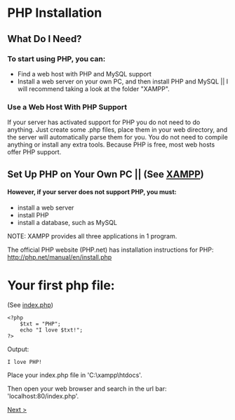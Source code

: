 # PHP Installation

## What Do I Need?
### To start using PHP, you can:
- Find a web host with PHP and MySQL support
- Install a web server on your own PC, and then install PHP and MySQL  ||  I will recommend taking a look at the folder "XAMPP".

### Use a Web Host With PHP Support
If your server has activated support for PHP you do not need to do anything.
Just create some .php files, place them in your web directory, and the server will automatically parse them for you.
You do not need to compile anything or install any extra tools.
Because PHP is free, most web hosts offer PHP support.

## Set Up PHP on Your Own PC   ||  (See [XAMPP](./XAMPP/README.md))

#### However, if your server does not support PHP, you must:
- install a web server
- install PHP
- install a database, such as MySQL

NOTE: XAMPP provides all three applications in 1 program.

The official PHP website (PHP.net) has installation instructions for PHP: http://php.net/manual/en/install.php

# Your first php file:
(See [index.php](index.php))
```
<?php
    $txt = "PHP";
    echo "I love $txt!";
?> 
```
Output:
```
I love PHP!
```

Place your index.php file in 'C:\xampp\htdocs'. 

Then open your web browser and search in the url bar: 'localhost:80/index.php'.

[Next >](../2.%20Syntax/README.md)